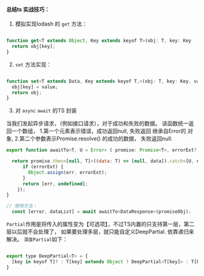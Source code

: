 #### 总结ts 实战技巧：

1. 模拟实现lodash 的 `get` 方法：
   

```js

function get<T extends Object, Key extends keyof T>(obj: T, key: Key  ) { 
  return obj[key];
}
```

2. `set` 方法实现：

```js

function set<T extends Data, Key extends keyof T,>(obj: T, key: Key, value: T[Key]) { 
  obj[key] = value;
  return obj;
}

```

3. 对 `async` `await` 的TS 封装

 当我们发起异步请求，（例如接口请求），对于成功和失败的数据。 该函数统一返回一个数组，
   1.第一个元素表示错误，成功返回null, 失败返回 继承自Error的 对象, 
   2.第二个参数表示Promise.resolve() 的成功的数据， 失败返回null.

```js
export function awaitTo<T, U = Error> ( promise: Promise<T>, errorExt?: object): Promise<[U, undefined] | [null, T]> {

  return promise.then<[null, T]>((data: T) => [null, data]).catch<[U, undefined]>((err: U) => {
      if (errorExt) {
        Object.assign(err, errorExt);
      }
      return [err, undefined];
    });
}

// 使用方法：
  const [error, dataList] = await awaitTo<DataResponse>(promiseObj);
```


`Partial`作用是将传入的属性变为【可选项】，不过TS内置的只支持第一层，第二层以后就不会处理了，
 如果要处理多层，就只能自定义DeepPartial. 依靠递归来解决。 `深度Partial`如下：

```js

export type DeepPartial<T> = {
  [key in keyof T]? : T[key] extends Object ? DeepPartial<T[key]> : T[key]
}

```
